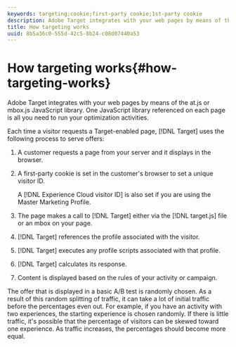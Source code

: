 ```yaml
---
keywords: targeting;cookie;first-party cookie;1st-party cookie
description: Adobe Target integrates with your web pages by means of the at.js or mbox.js JavaScript library.
title: How targeting works
uuid: 8b5a36c0-555d-42c5-8b24-c08d07440a53
---
```


# How targeting works{#how-targeting-works}

Adobe Target integrates with your web pages by means of the at.js or mbox.js JavaScript library. One JavaScript library referenced on each page is all you need to run your optimization activities.

Each time a visitor requests a Target-enabled page, [!DNL Target] uses the following process to serve offers:

1. A customer requests a page from your server and it displays in the browser. 
1. A first-party cookie is set in the customer's browser to set a unique visitor ID.

   A [!DNL Experience Cloud visitor ID] is also set if you are using the Master Marketing Profile. 

1. The page makes a call to [!DNL Target] either via the [!DNL target.js] file or an mbox on your page. 
1. [!DNL Target] references the profile associated with the visitor. 
1. [!DNL Target] executes any profile scripts associated with that profile. 
1. [!DNL Target] calculates its response. 
1. Content is displayed based on the rules of your activity or campaign.

The offer that is displayed in a basic A/B test is randomly chosen. As a result of this random splitting of traffic, it can take a lot of initial traffic before the percentages even out. For example, if you have an activity with two experiences, the starting experience is chosen randomly. If there is little traffic, it's possible that the percentage of visitors can be skewed toward one experience. As traffic increases, the percentages should become more equal. 
